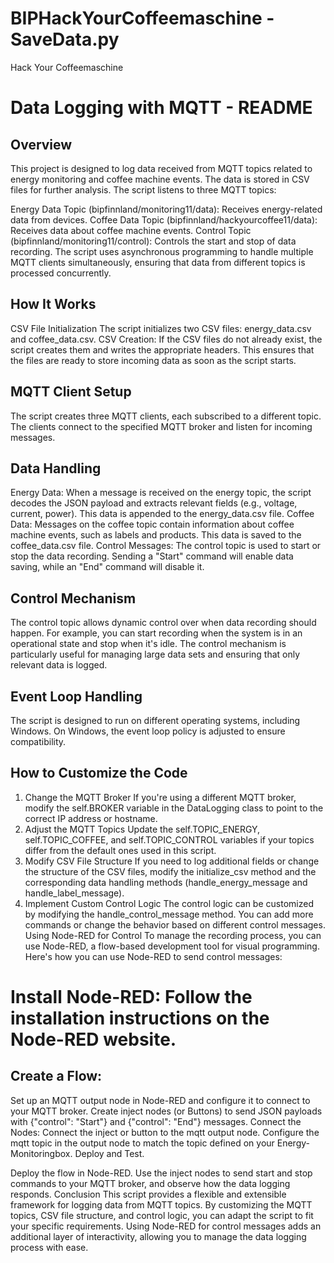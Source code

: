 # BIPHackYourCoffeemaschine - SaveData.py
Hack Your Coffeemaschine
# Data Logging with MQTT - README
## Overview
This project is designed to log data received from MQTT topics related to energy monitoring and coffee machine events. The data is stored in CSV files for further analysis. The script listens to three MQTT topics:

Energy Data Topic (bipfinnland/monitoring11/data): Receives energy-related data from devices.
Coffee Data Topic (bipfinnland/hackyourcoffee11/data): Receives data about coffee machine events.
Control Topic (bipfinnland/monitoring11/control): Controls the start and stop of data recording.
The script uses asynchronous programming to handle multiple MQTT clients simultaneously, ensuring that data from different topics is processed concurrently.

## How It Works
CSV File Initialization
The script initializes two CSV files: energy_data.csv and coffee_data.csv.
CSV Creation: If the CSV files do not already exist, the script creates them and writes the appropriate headers. This ensures that the files are ready to store incoming data as soon as the script starts.
## MQTT Client Setup
The script creates three MQTT clients, each subscribed to a different topic.
The clients connect to the specified MQTT broker and listen for incoming messages.
## Data Handling
Energy Data: When a message is received on the energy topic, the script decodes the JSON payload and extracts relevant fields (e.g., voltage, current, power). This data is appended to the energy_data.csv file.
Coffee Data: Messages on the coffee topic contain information about coffee machine events, such as labels and products. This data is saved to the coffee_data.csv file.
Control Messages: The control topic is used to start or stop the data recording. Sending a "Start" command will enable data saving, while an "End" command will disable it.
## Control Mechanism
The control topic allows dynamic control over when data recording should happen. For example, you can start recording when the system is in an operational state and stop when it's idle.
The control mechanism is particularly useful for managing large data sets and ensuring that only relevant data is logged.
## Event Loop Handling
The script is designed to run on different operating systems, including Windows. On Windows, the event loop policy is adjusted to ensure compatibility.
## How to Customize the Code
1. Change the MQTT Broker
If you're using a different MQTT broker, modify the self.BROKER variable in the DataLogging class to point to the correct IP address or hostname.
2. Adjust the MQTT Topics
Update the self.TOPIC_ENERGY, self.TOPIC_COFFEE, and self.TOPIC_CONTROL variables if your topics differ from the default ones used in this script.
3. Modify CSV File Structure
If you need to log additional fields or change the structure of the CSV files, modify the initialize_csv method and the corresponding data handling methods (handle_energy_message and handle_label_message).
4. Implement Custom Control Logic
The control logic can be customized by modifying the handle_control_message method. You can add more commands or change the behavior based on different control messages.
Using Node-RED for Control
To manage the recording process, you can use Node-RED, a flow-based development tool for visual programming. Here's how you can use Node-RED to send control messages:

# Install Node-RED: Follow the installation instructions on the Node-RED website.

## Create a Flow:

Set up an MQTT output node in Node-RED and configure it to connect to your MQTT broker.
Create inject nodes (or Buttons) to send JSON payloads with {"control": "Start"} and {"control": "End"} messages.
Connect the Nodes:
Connect the inject or button to the mqtt output node. Configure the mqtt topic in the output node to match the topic defined on your Energy-Monitoringbox.
Deploy and Test.

Deploy the flow in Node-RED.
Use the inject nodes to send start and stop commands to your MQTT broker, and observe how the data logging responds.
Conclusion
This script provides a flexible and extensible framework for logging data from MQTT topics. By customizing the MQTT topics, CSV file structure, and control logic, you can adapt the script to fit your specific requirements. Using Node-RED for control messages adds an additional layer of interactivity, allowing you to manage the data logging process with ease.
